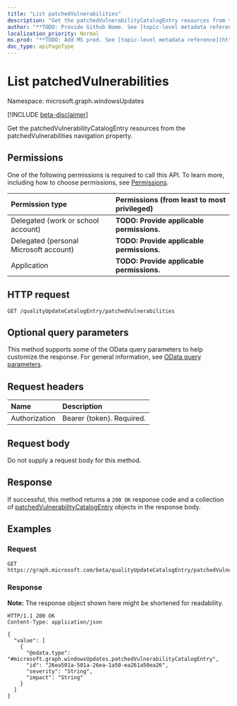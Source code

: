 ```yaml
---
title: "List patchedVulnerabilities"
description: "Get the patchedVulnerabilityCatalogEntry resources from the patchedVulnerabilities navigation property."
author: "**TODO: Provide Github Name. See [topic-level metadata reference](https://msgo.azurewebsites.net/add/document/guidelines/metadata.html#topic-level-metadata)**"
localization_priority: Normal
ms.prod: "**TODO: Add MS prod. See [topic-level metadata reference](https://msgo.azurewebsites.net/add/document/guidelines/metadata.html#topic-level-metadata)**"
doc_type: apiPageType
---
```


# List patchedVulnerabilities
Namespace: microsoft.graph.windowsUpdates

[!INCLUDE [beta-disclaimer](../../includes/beta-disclaimer.md)]

Get the patchedVulnerabilityCatalogEntry resources from the patchedVulnerabilities navigation property.

## Permissions
One of the following permissions is required to call this API. To learn more, including how to choose permissions, see [Permissions](/graph/permissions-reference).

|Permission type|Permissions (from least to most privileged)|
|:---|:---|
|Delegated (work or school account)|**TODO: Provide applicable permissions.**|
|Delegated (personal Microsoft account)|**TODO: Provide applicable permissions.**|
|Application|**TODO: Provide applicable permissions.**|

## HTTP request

<!-- {
  "blockType": "ignored"
}
-->
``` http
GET /qualityUpdateCatalogEntry/patchedVulnerabilities
```

## Optional query parameters
This method supports some of the OData query parameters to help customize the response. For general information, see [OData query parameters](/graph/query-parameters).

## Request headers
|Name|Description|
|:---|:---|
|Authorization|Bearer {token}. Required.|

## Request body
Do not supply a request body for this method.

## Response

If successful, this method returns a `200 OK` response code and a collection of [patchedVulnerabilityCatalogEntry](../resources/patchedvulnerabilitycatalogentry.md) objects in the response body.

## Examples

### Request
<!-- {
  "blockType": "request",
  "name": "list_patchedvulnerabilitycatalogentry"
}
-->
``` http
GET https://graph.microsoft.com/beta/qualityUpdateCatalogEntry/patchedVulnerabilities
```


### Response
**Note:** The response object shown here might be shortened for readability.
<!-- {
  "blockType": "response",
  "truncated": true,
  "@odata.type": "Collection(microsoft.graph.windowsUpdates.patchedVulnerabilityCatalogEntry)"
}
-->
``` http
HTTP/1.1 200 OK
Content-Type: application/json

{
  "value": [
    {
      "@odata.type": "#microsoft.graph.windowsUpdates.patchedVulnerabilityCatalogEntry",
      "id": "26ea501a-501a-26ea-1a50-ea261a50ea26",
      "severity": "String",
      "impact": "String"
    }
  ]
}
```

